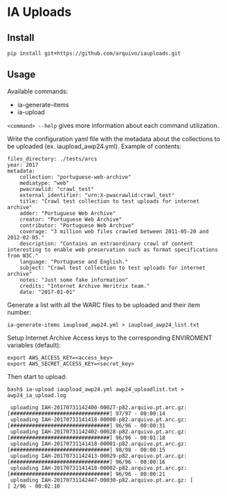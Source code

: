 # IA Uploads

## Install
```pip install git+https://github.com/arquivo/iauploads.git```

## Usage

Available commands:
- ia-generate-items
- ia-upload

```<command> --help``` gives more information about each command utilization.

Write the configuration yaml file with the metadata about the collections to be uploaded (ex. iaupload_awp24.yml).
Example of contents:

```
files_directory: ./tests/arcs
year: 2017
metadata:
    collection: "portuguese-web-archive"
    mediatype: "web"
    pwacrawlid: "crawl_test"
    external_identifier: "urn:X-pwacrawlid:crawl_test"
    title: "Crawl test collection to test uploads for internet archive"
    adder: "Portuguese Web Archive"
    creator: "Portuguese Web Archive"
    contributor: "Portuguese Web Archive"
    coverage: "3 million web files crawled between 2011-05-20 and 2012-02-05."
    description: "Contains an extraordinary crawl of content interesting to enable web preservation such as format specifications from W3C."
    language: "Portuguese and English."
    subject: "Crawl test collection to test uploads for internet archive"
    notes: "Just some fake information"
    credits: "Internet Archive Heritrix team."
    date: "2017-01-01"
```

Generate a list with all the WARC files to be uploaded and their item number:

```
ia-generate-items iaupload_awp24.yml > iaupload_awp24_list.txt
```

Setup Internet Archive Access keys to the corresponding ENVIROMENT variables (default):
```
export AWS_ACCESS_KEY=<access_key>
export AWS_SECRET_ACCESS_KEY=<secret_key>
```

Then start to upload:

```
bash$ ia-upload iaupload_awp24.yml awp24_uploadlist.txt > awp24_ia_upload.log

 uploading IAH-20170731142400-00027-p82.arquivo.pt.arc.gz: [################################] 97/97 - 00:00:14
 uploading IAH-20170731141418-00000-p82.arquivo.pt.arc.gz: [################################] 96/96 - 00:00:31
 uploading IAH-20170731142402-00028-p82.arquivo.pt.arc.gz: [################################] 96/96 - 00:01:18
 uploading IAH-20170731141418-00001-p82.arquivo.pt.arc.gz: [################################] 98/98 - 00:00:15
 uploading IAH-20170731142413-00029-p82.arquivo.pt.arc.gz: [################################] 96/96 - 00:00:16
 uploading IAH-20170731141418-00002-p82.arquivo.pt.arc.gz: [################################] 96/96 - 00:00:21
 uploading IAH-20170731142447-00030-p82.arquivo.pt.arc.gz: [                                ] 2/96 - 00:02:10
 
```
